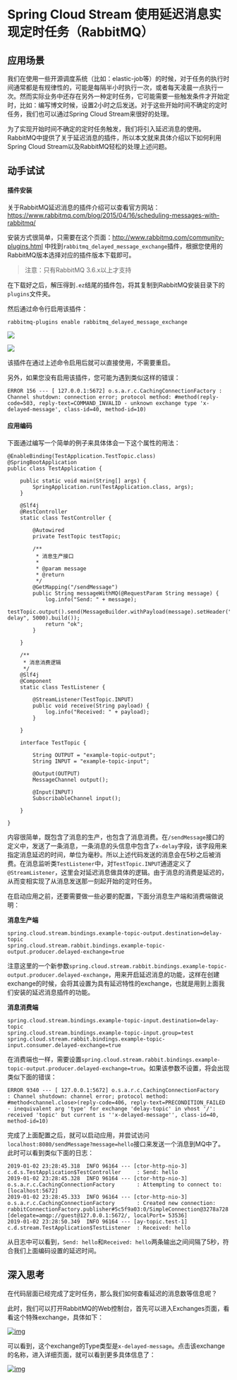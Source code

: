 # Spring Cloud Stream 使用延迟消息实现定时任务（RabbitMQ）

## 应用场景

我们在使用一些开源调度系统（比如：elastic-job等）的时候，对于任务的执行时间通常都是有规律性的，可能是每隔半小时执行一次，或者每天凌晨一点执行一次。然而实际业务中还存在另外一种定时任务，它可能需要一些触发条件才开始定时，比如：编写博文时候，设置2小时之后发送。对于这些开始时间不确定的定时任务，我们也可以通过Spring Cloud Stream来很好的处理。

为了实现开始时间不确定的定时任务触发，我们将引入延迟消息的使用。RabbitMQ中提供了关于延迟消息的插件，所以本文就来具体介绍以下如何利用Spring Cloud Stream以及RabbitMQ轻松的处理上述问题。

## 动手试试

#### 插件安装

关于RabbitMQ延迟消息的插件介绍可以查看官方网站：<https://www.rabbitmq.com/blog/2015/04/16/scheduling-messages-with-rabbitmq/>

安装方式很简单，只需要在这个页面：<http://www.rabbitmq.com/community-plugins.html> 中找到`rabbitmq_delayed_message_exchange`插件，根据您使用的RabbitMQ版本选择对应的插件版本下载即可。

> 注意：只有RabbitMQ 3.6.x以上才支持

在下载好之后，解压得到`.ez`结尾的插件包，将其复制到RabbitMQ安装目录下的`plugins`文件夹。

然后通过命令行启用该插件：

```
rabbitmq-plugins enable rabbitmq_delayed_message_exchange

```



![](https://i.loli.net/2019/12/25/VGbLHnSMWraBC69.png)

![](https://i.loli.net/2019/12/25/1adkoyDf9c6EZsO.png)



该插件在通过上述命令启用后就可以直接使用，不需要重启。

另外，如果您没有启用该插件，您可能为遇到类似这样的错误：

```
ERROR 156 --- [ 127.0.0.1:5672] o.s.a.r.c.CachingConnectionFactory : Channel shutdown: connection error; protocol method: #method(reply-code=503, reply-text=COMMAND_INVALID - unknown exchange type 'x-delayed-message', class-id=40, method-id=10)

```

#### 应用编码

下面通过编写一个简单的例子来具体体会一下这个属性的用法：

```
@EnableBinding(TestApplication.TestTopic.class)
@SpringBootApplication
public class TestApplication {

    public static void main(String[] args) {
        SpringApplication.run(TestApplication.class, args);
    }

    @Slf4j
    @RestController
    static class TestController {

        @Autowired
        private TestTopic testTopic;

        /**
         * 消息生产接口
         *
         * @param message
         * @return
         */
        @GetMapping("/sendMessage")
        public String messageWithMQ(@RequestParam String message) {
            log.info("Send: " + message);
            testTopic.output().send(MessageBuilder.withPayload(message).setHeader("x-delay", 5000).build());
            return "ok";
        }

    }

    /**
     * 消息消费逻辑
     */
    @Slf4j
    @Component
    static class TestListener {

        @StreamListener(TestTopic.INPUT)
        public void receive(String payload) {
            log.info("Received: " + payload);
        }

    }

    interface TestTopic {

        String OUTPUT = "example-topic-output";
        String INPUT = "example-topic-input";

        @Output(OUTPUT)
        MessageChannel output();

        @Input(INPUT)
        SubscribableChannel input();

    }

}

```

内容很简单，既包含了消息的生产，也包含了消息消费。在`/sendMessage`接口的定义中，发送了一条消息，一条消息的头信息中包含了`x-delay`字段，该字段用来指定消息延迟的时间，单位为毫秒。所以上述代码发送的消息会在5秒之后被消费。在消息监听类`TestListener`中，对`TestTopic.INPUT`通道定义了`@StreamListener`，这里会对延迟消息做具体的逻辑。由于消息的消费是延迟的，从而变相实现了从消息发送那一刻起开始的定时任务。

在启动应用之前，还要需要做一些必要的配置，下面分消息生产端和消费端做说明：

**消息生产端**

```
spring.cloud.stream.bindings.example-topic-output.destination=delay-topic
spring.cloud.stream.rabbit.bindings.example-topic-output.producer.delayed-exchange=true

```

注意这里的一个新参数`spring.cloud.stream.rabbit.bindings.example-topic-output.producer.delayed-exchange`，用来开启延迟消息的功能，这样在创建exchange的时候，会将其设置为具有延迟特性的exchange，也就是用到上面我们安装的延迟消息插件的功能。

**消息消费端**

```
spring.cloud.stream.bindings.example-topic-input.destination=delay-topic
spring.cloud.stream.bindings.example-topic-input.group=test
spring.cloud.stream.rabbit.bindings.example-topic-input.consumer.delayed-exchange=true

```

在消费端也一样，需要设置`spring.cloud.stream.rabbit.bindings.example-topic-output.producer.delayed-exchange=true`。如果该参数不设置，将会出现类似下面的错误：

```
ERROR 9340 --- [ 127.0.0.1:5672] o.s.a.r.c.CachingConnectionFactory       : Channel shutdown: channel error; protocol method: #method<channel.close>(reply-code=406, reply-text=PRECONDITION_FAILED - inequivalent arg 'type' for exchange 'delay-topic' in vhost '/': received 'topic' but current is ''x-delayed-message'', class-id=40, method-id=10)

```

完成了上面配置之后，就可以启动应用，并尝试访问`localhost:8080/sendMessage?message=hello`接口来发送一个消息到MQ中了。此时可以看到类似下面的日志：

```
2019-01-02 23:28:45.318  INFO 96164 --- [ctor-http-nio-3] c.d.s.TestApplication$TestController     : Send: hello
2019-01-02 23:28:45.328  INFO 96164 --- [ctor-http-nio-3] o.s.a.r.c.CachingConnectionFactory       : Attempting to connect to: [localhost:5672]
2019-01-02 23:28:45.333  INFO 96164 --- [ctor-http-nio-3] o.s.a.r.c.CachingConnectionFactory       : Created new connection: rabbitConnectionFactory.publisher#5c5f9a03:0/SimpleConnection@3278a728 [delegate=amqp://guest@127.0.0.1:5672/, localPort= 53536]
2019-01-02 23:28:50.349  INFO 96164 --- [ay-topic.test-1] c.d.stream.TestApplication$TestListener  : Received: hello

```

从日志中可以看到，`Send: hello`和`Received: hello`两条输出之间间隔了5秒，符合我们上面编码设置的延迟时间。

## 深入思考

在代码层面已经完成了定时任务，那么我们如何查看延迟的消息数等信息呢？

此时，我们可以打开RabbitMQ的Web控制台，首先可以进入Exchanges页面，看看这个特殊exchange，具体如下：

[![img](http://blog.didispace.com/images/pasted-137.png)](http://blog.didispace.com/images/pasted-137.png)

可以看到，这个exchange的Type类型是`x-delayed-message`。点击该exchange的名称，进入详细页面，就可以看到更多具体信息了：

[![img](http://blog.didispace.com/images/pasted-136.png)](http://blog.didispace.com/images/pasted-136.png)

